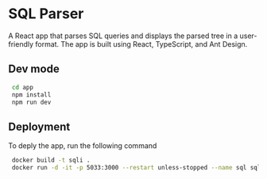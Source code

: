 # SQL Parser


A React app that parses SQL queries and displays the parsed tree in a user-friendly format. The app is built using React, TypeScript, and Ant Design.

## Dev mode

```bash
 cd app
 npm install
 npm run dev 
```

## Deployment

To deply the app, run the following command
```bash
 docker build -t sqli .
 docker run -d -it -p 5033:3000 --restart unless-stopped --name sql sqli